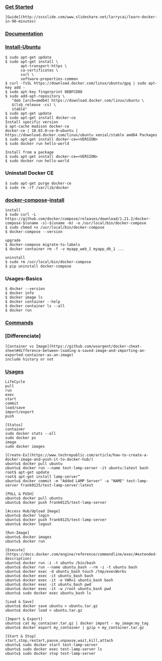 ### [Get Started](https://docs.docker.com/get-started/#containers-and-virtual-machines)
    [Guide](http://sssslide.com/www.slideshare.net/larrycai/learn-docker-in-90-minutes)
    
### [Documentation](https://docs.docker.com/)

### [Install-Ubuntu](https://docs.docker.com/install/linux/docker-ce/ubuntu/)

    $ sudo apt-get update
    $ sudo apt-get install \
           apt-transport-https \
           ca-certificates \
           curl \
           software-properties-common
    $ curl -fsSL https://download.docker.com/linux/ubuntu/gpg | sudo apt-key add -
    $ sudo apt-key fingerprint 0EBFCD88
    $ sudo add-apt-repository \
       "deb [arch=amd64] https://download.docker.com/linux/ubuntu \
       $(lsb_release -cs) \
       stable"
    $ sudo apt-get update
    $ sudo apt-get install docker-ce
    Install specific version
    $ apt-cache madison docker-ce
    docker-ce | 18.03.0~ce-0~ubuntu | https://download.docker.com/linux/ubuntu xenial/stable amd64 Packages
    $ sudo apt-get install docker-ce=<VERSION>
    $ sudo docker run hello-world
    
    Install from a package
    $ sudo apt-get install docker-ce=<VERSION>
    $ sudo docker run hello-world
    
### Uninstall Docker CE 

    $ sudo apt-get purge docker-ce
    $ sudo rm -rf /var/lib/docker

### [docker-compose](https://docs.docker.com/compose/)-[install](https://docs.docker.com/compose/install/)

    install
    $ sudo curl -L https://github.com/docker/compose/releases/download/1.21.2/docker-compose-$(uname -s)-$(uname -m) -o /usr/local/bin/docker-compose
    $ sudo chmod +x /usr/local/bin/docker-compose
    $ docker-compose --version
    
    upgrade
    $ docker-compose migrate-to-labels
    $ docker container rm -f -v myapp_web_1 myapp_db_1 ...
    
    uninstall
    $ sudo rm /usr/local/bin/docker-compose
    $ pip uninstall docker-compose

### Usages-Basics

    $ docker --version
    $ docker info
    $ docker image ls
    $ docker container --help
    $ docker container ls --all
    $ docker run

### [Commands](https://docs.docker.com/engine/reference/commandline/docker/)

### [Differenciate]
    [Container vs Image](https://github.com/wsargent/docker-cheat-sheet#difference-between-loading-a-saved-image-and-importing-an-exported-container-as-an-image)
    include history or not
    

### [Usages](https://github.com/wsargent/docker-cheat-sheet)
    LifeCycle
    pull
    run
    exec
    start
    commit
    load/save
    import/export
    push
    
    [Status]
    container
    sudo docker stats --all
    sudo docker ps
    image
    sudo docker images
   
    [Create-Ex](https://www.techrepublic.com/article/how-to-create-a-docker-image-and-push-it-to-docker-hub/)
    ubuntu$ docker pull ubuntu
    ubuntu$ docker run --name test-lamp-server -it ubuntu:latest bash
    root$ apt-get update
    root$ apt-get install lamp-server^
    ubuntu$ docker commit -m "Added LAMP Server" -a "NAME" test-lamp-server frank0125/test-lamp-server:latest
    
    [PULL & PUSH]
    ubuntu$ docker pull ubuntu
    ubuntu$ docker push frank0125/test-lamp-server
    
    [Access Hub/Upload Image]
    ubuntu$ docker login
    ubuntu$ docker push frank0125/test-lamp-server
    ubuntu$ docker logout
    
    [Run-Image]
    ubuntu$ docker images
    ubuntu$ docker run
    
    [Execute](https://docs.docker.com/engine/reference/commandline/exec/#extended-description)
    ubuntu$ docker run -i -t ubuntu /bin/bash
    ubuntu$ docker run --name ubuntu_bash --rm -i -t ubuntu bash
    ubuntu$ docker exec -d ubuntu_bash touch /tmp/execWorks
    ubuntu$ docker exec -it ubuntu_bash bash
    ubuntu$ docker exec -it -e VAR=1 ubuntu_bash bash
    ubuntu$ docker exec -it ubuntu_bash pwd
    ubuntu$ docker exec -it -w /root ubuntu_bash pwd
    ubuntu$ sudo docker exec ubuntu_bash ls
    
    [Load & Save]
    ubuntu$ docker save ubuntu > ubuntu.tar.gz
    ubuntu$ docker load < ubuntu.tar.gz
    
    [Import & Export]
    ubuntu$ cat my_container.tar.gz | docker import - my_image:my_tag
    ubuntu$ docker export my_container | gzip > my_container.tar.gz
    
    [Start & Stop]
    start,stop,restart,pause,unpause,wait,kill,attach
    ubuntu$ sudo docker start test-lamp-server
    ubuntu$ sudo docker exec test-lamp-server ls
    ubuntu$ sudo docker stop test-lamp-server
